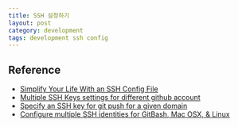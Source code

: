 ```yaml
---
title: SSH 설청하기
layout: post
category: development
tags: development ssh config 
---
```


## Reference

- [Simplify Your Life With an SSH Config File](http://nerderati.com/2011/03/17/simplify-your-life-with-an-ssh-config-file/)
- [Multiple SSH Keys settings for different github account](https://gist.github.com/jexchan/2351996)
- [Specify an SSH key for git push for a given domain](http://stackoverflow.com/questions/7927750/specify-an-ssh-key-for-git-push-for-a-given-domain)
- [Configure multiple SSH identities for GitBash, Mac OSX, & Linux](https://confluence.atlassian.com/pages/viewpage.action?pageId=271943168)
